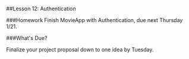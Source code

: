 
##Lesson 12: Authentication 


###Homework
Finish MovieApp with Authentication, due next Thursday 1/21.

###What's Due? 

Finalize your project proposal down to one idea by Tuesday.
